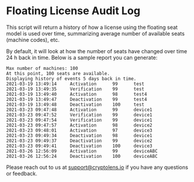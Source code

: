 # Floating License Audit Log

This script will return a history of how a license using the floating seat model is used over time,
summarizing average number of available seats (machine codes), etc.

By default, it will look at how the number of seats have changed over time 24 h back in time. Below is a sample report you can generate:

```
Max number of machines: 100
At this point, 100 seats are available.
Displaying history of events 5 days back in time.
2021-03-19 13:49:14     Activation      99      test
2021-03-19 13:49:35     Verification    99      test
2021-03-19 13:49:40     Activation      98      test4
2021-03-19 13:49:47     Deactivation    99      test4
2021-03-19 13:49:48     Deactivation    100     test
2021-03-23 09:47:48     Activation      99      device1
2021-03-23 09:47:52     Verification    99      device1
2021-03-23 09:47:54     Verification    99      device1
2021-03-23 09:47:57     Activation      98      device2
2021-03-23 09:48:01     Activation      97      device3
2021-03-23 09:49:34     Deactivation    98      device1
2021-03-23 09:49:37     Deactivation    99      device2
2021-03-23 09:49:41     Deactivation    100     device3
2021-03-26 12:56:09     Activation      99      deviceABC
2021-03-26 12:56:24     Deactivation    100     deviceABC
```

Please reach out to us at support@cryptolens.io if you have any questions or feedback.